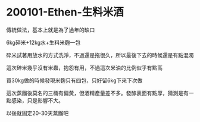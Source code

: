 # 200101-Ethen-生料米酒

傳統做法，基本上就是為了過年的缺口

6kg碎米+12kg水+生料米麴一包

碎米試著用放水的方式洗淨，不過還是拖很久，所以最後下去的時候還是有點混濁

這次碎米幾乎沒有米蟲，抱怨有用，不過這次米油的比例似乎有點高

買30kg做的時候發現米麴只有四包，只好留6kg下來下次做

這次蒸餾後莫名的三桶有偏黃，但酒精產量差不多。發酵表面有點厚，猜測是有一點感染，只是影響不大。

以後就固定20-30天蒸餾吧